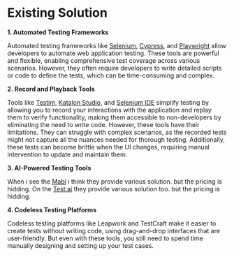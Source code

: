# Existing Solution

**1. Automated Testing Frameworks**

Automated testing frameworks like [Selenium](https://www.selenium.dev), [Cypress](https://www.cypress.io), and [Playwright](https://playwright.dev) allow developers to automate web application testing. These tools are powerful and flexible, enabling comprehensive test coverage across various scenarios. However, they often require developers to write detailed scripts or code to define the tests, which can be time-consuming and complex.

**2. Record and Playback Tools**

Tools like [Testim](https://www.testim.io), [Katalon Studio](https://katalon.com), and [Selenium IDE](https://www.selenium.dev/selenium-ide) simplify testing by allowing you to record your interactions with the application and replay them to verify functionality, making them accessible to non-developers by eliminating the need to write code. However, these tools have their limitations. They can struggle with complex scenarios, as the recorded tests might not capture all the nuances needed for thorough testing. Additionally, these tests can become brittle when the UI changes, requiring manual intervention to update and maintain them.

**3. AI-Powered Testing Tools**

When i see the [Mabl](https://www.mabl.com) i think they provide various solution. but the pricing is hidding.
On the [Test.ai](https://test.ai/all-products) they provide various solution too. but the pricing is hidding.

**4. Codeless Testing Platforms**

Codeless testing platforms like Leapwork and TestCraft make it easier to create tests without writing code, using drag-and-drop interfaces that are user-friendly. But even with these tools, you still need to spend time manually designing and setting up your test cases.